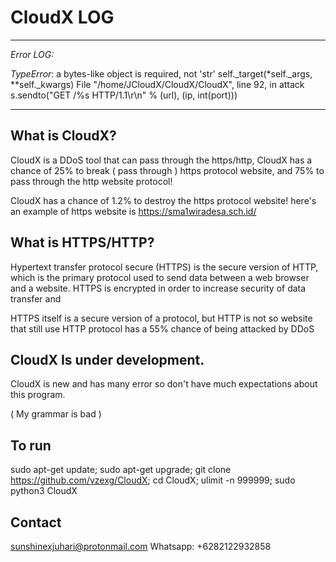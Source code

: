 # CloudX LOG
---------------------
*Error LOG:*

*TypeError*: a bytes-like object is required, not 'str'
    self._target(*self._args, **self._kwargs)
  File "/home/JCloudX/CloudX/CloudX", line 92, in attack
    s.sendto("GET /%s HTTP/1.1\r\n" % (url), (ip, int(port)))

----------------------


## What is CloudX?
CloudX is a DDoS tool that can pass through the https/http, CloudX has a chance of 25% to break ( pass through ) https protocol website, and 75% to pass through the http website protocol!

CloudX has a chance of 1.2% to destroy the https protocol website! here's an example of https website is https://sma1wiradesa.sch.id/

## What is HTTPS/HTTP?
Hypertext transfer protocol secure (HTTPS) is the secure version of HTTP, which is the primary protocol used to send data between a web browser and a website. HTTPS is encrypted in order to increase security of data transfer and 

HTTPS itself is a secure version of a protocol, but HTTP is not so website that still use HTTP protocol has a 55% chance of being attacked by DDoS

## CloudX Is under development.
CloudX is new and has many error so don't have much expectations about this program.

( My grammar is bad )

## To run
sudo apt-get update; sudo apt-get upgrade; git clone https://github.com/vzexg/CloudX; cd CloudX; ulimit -n 999999; sudo python3 CloudX

## Contact
sunshinexjuhari@protonmail.com
Whatsapp: +6282122932858
